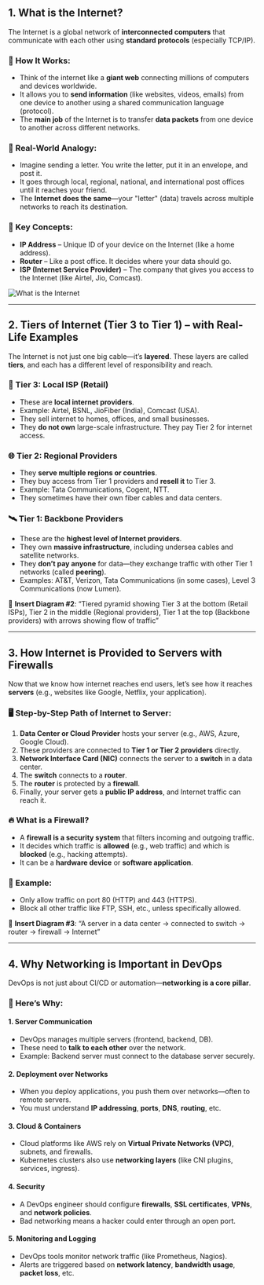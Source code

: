 ## **1. What is the Internet?**

The Internet is a global network of **interconnected computers** that communicate with each other using **standard protocols** (especially TCP/IP).

### 🧠 How It Works:

* Think of the internet like a **giant web** connecting millions of computers and devices worldwide.
* It allows you to **send information** (like websites, videos, emails) from one device to another using a shared communication language (protocol).
* The **main job** of the Internet is to transfer **data packets** from one device to another across different networks.

### 🔄 Real-World Analogy:

* Imagine sending a letter. You write the letter, put it in an envelope, and post it.
* It goes through local, regional, national, and international post offices until it reaches your friend.
* The **Internet does the same**—your "letter" (data) travels across multiple networks to reach its destination.

### 📌 Key Concepts:

* **IP Address** – Unique ID of your device on the Internet (like a home address).
* **Router** – Like a post office. It decides where your data should go.
* **ISP (Internet Service Provider)** – The company that gives you access to the Internet (like Airtel, Jio, Comcast).

![What is the Internet](images/1.png)

---

## **2. Tiers of Internet (Tier 3 to Tier 1) – with Real-Life Examples**

The Internet is not just one big cable—it’s **layered**. These layers are called **tiers**, and each has a different level of responsibility and reach.

### 📶 Tier 3: Local ISP (Retail)

* These are **local internet providers**.
* Example: Airtel, BSNL, JioFiber (India), Comcast (USA).
* They sell internet to homes, offices, and small businesses.
* They **do not own** large-scale infrastructure. They pay Tier 2 for internet access.

### 🌐 Tier 2: Regional Providers

* They **serve multiple regions or countries**.
* They buy access from Tier 1 providers and **resell it** to Tier 3.
* Example: Tata Communications, Cogent, NTT.
* They sometimes have their own fiber cables and data centers.

### 🛰️ Tier 1: Backbone Providers

* These are the **highest level of Internet providers**.
* They own **massive infrastructure**, including undersea cables and satellite networks.
* They **don’t pay anyone** for data—they exchange traffic with other Tier 1 networks (called **peering**).
* Examples: AT\&T, Verizon, Tata Communications (in some cases), Level 3 Communications (now Lumen).

📝 **Insert Diagram #2**:
“Tiered pyramid showing Tier 3 at the bottom (Retail ISPs), Tier 2 in the middle (Regional providers), Tier 1 at the top (Backbone providers) with arrows showing flow of traffic”

---

## **3. How Internet is Provided to Servers with Firewalls**

Now that we know how internet reaches end users, let’s see how it reaches **servers** (e.g., websites like Google, Netflix, your application).

### 🖥️ Step-by-Step Path of Internet to Server:

1. **Data Center or Cloud Provider** hosts your server (e.g., AWS, Azure, Google Cloud).
2. These providers are connected to **Tier 1 or Tier 2 providers** directly.
3. **Network Interface Card (NIC)** connects the server to a **switch** in a data center.
4. The **switch** connects to a **router**.
5. The **router** is protected by a **firewall**.
6. Finally, your server gets a **public IP address**, and Internet traffic can reach it.

### 🔥 What is a Firewall?

* A **firewall is a security system** that filters incoming and outgoing traffic.
* It decides which traffic is **allowed** (e.g., web traffic) and which is **blocked** (e.g., hacking attempts).
* It can be a **hardware device** or **software application**.

### 🔐 Example:

* Only allow traffic on port 80 (HTTP) and 443 (HTTPS).
* Block all other traffic like FTP, SSH, etc., unless specifically allowed.

📝 **Insert Diagram #3**:
“A server in a data center → connected to switch → router → firewall → Internet”

---

## **4. Why Networking is Important in DevOps**

DevOps is not just about CI/CD or automation—**networking is a core pillar**.

### 🔧 Here’s Why:

#### 1. **Server Communication**

* DevOps manages multiple servers (frontend, backend, DB).
* These need to **talk to each other** over the network.
* Example: Backend server must connect to the database server securely.

#### 2. **Deployment over Networks**

* When you deploy applications, you push them over networks—often to remote servers.
* You must understand **IP addressing**, **ports**, **DNS**, **routing**, etc.

#### 3. **Cloud & Containers**

* Cloud platforms like AWS rely on **Virtual Private Networks (VPC)**, subnets, and firewalls.
* Kubernetes clusters also use **networking layers** (like CNI plugins, services, ingress).

#### 4. **Security**

* A DevOps engineer should configure **firewalls**, **SSL certificates**, **VPNs**, and **network policies**.
* Bad networking means a hacker could enter through an open port.

#### 5. **Monitoring and Logging**

* DevOps tools monitor network traffic (like Prometheus, Nagios).
* Alerts are triggered based on **network latency**, **bandwidth usage**, **packet loss**, etc.

